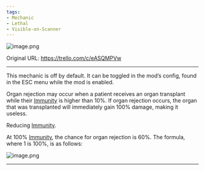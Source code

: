 ```yaml
---
tags:
- Mechanic
- Lethal
- Visible-on-Scanner
---
```


![image.png](/Blood/Organ%20Rejection%20-%20Attachments/6810ae34113758a241fa3235.png)

Original URL: https://trello.com/c/eASQMPVw

---

This mechanic is off by default. It can be toggled in the mod’s config, found in the ESC menu while the mod is enabled.

Organ rejection may occur when a patient receives an organ transplant while their [Immunity](Immunity.md) is higher than 10%. If organ rejection occurs, the organ that was transplanted will immediately gain 100% damage, making it useless.

Reducing [Immunity](Immunity.md).

At 100% [Immunity](Immunity.md), the chance for organ rejection is 60%. The formula, where 1 is 100%, is as follows:

![image.png](/Blood/Organ%20Rejection%20-%20Attachments/6810ae34113758a241fa3235.png)

---

